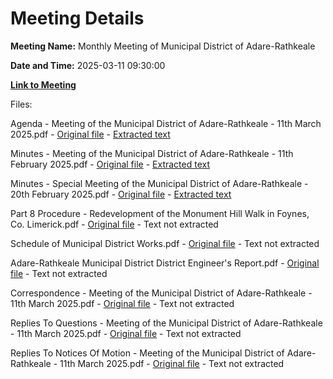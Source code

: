 # Meeting Details

**Meeting Name:** Monthly Meeting of Municipal District of Adare-Rathkeale

**Date and Time:** 2025-03-11 09:30:00

**[Link to Meeting](https://www.limerick.ie/council/whats-on/monthly-meeting-of-municipal-district-of-adare-rathkeale-13)**

Files: 

Agenda - Meeting of the Municipal District of Adare-Rathkeale - 11th March 2025.pdf - [Original file](https://www.limerick.ie/sites/default/files/media/documents/2025-03/agenda-meeting-of-the-municipal-district-of-adare-rathkeale-11th-march-2025.pdf) - [Extracted text](./Agenda%20-%20Meeting%20of%20the%20Municipal%20District%20of%20Adare-Rathkeale%20-%2011th%20March%202025.md)

Minutes - Meeting of the Municipal District of Adare-Rathkeale - 11th February 2025.pdf - [Original file](https://www.limerick.ie/sites/default/files/media/documents/2025-03/minutes-meeting-of-the-municipal-district-of-adare-rathkeale-11th-february-2025.pdf) - [Extracted text](./Minutes%20-%20Meeting%20of%20the%20Municipal%20District%20of%20Adare-Rathkeale%20-%2011th%20February%202025.md)

Minutes - Special Meeting of the Municipal District of Adare-Rathkeale - 20th February 2025.pdf - [Original file](https://www.limerick.ie/sites/default/files/media/documents/2025-03/minutes-special-meeting-of-the-municipal-district-of-adare-rathkeale-20th-february-2025.pdf) - [Extracted text](./Minutes%20-%20Special%20Meeting%20of%20the%20Municipal%20District%20of%20Adare-Rathkeale%20-%2020th%20February%202025.md)

Part 8 Procedure - Redevelopment of the Monument Hill Walk in Foynes, Co. Limerick.pdf - [Original file](https://www.limerick.ie/sites/default/files/media/documents/2025-03/part-8-procedure-redevelopment-of-the-monument-hill-walk-in-foynes-co.-limerick-.pdf) - Text not extracted

Schedule of Municipal District Works.pdf - [Original file](https://www.limerick.ie/sites/default/files/media/documents/2025-03/schedule-of-municipal-district-works.pdf) - Text not extracted

Adare-Rathkeale Municipal District District Engineer's Report.pdf - [Original file](https://www.limerick.ie/sites/default/files/media/documents/2025-03/adare-rathkeale-municipal-district-district-engineers-report.pdf) - Text not extracted

Correspondence - Meeting of the Municipal District of Adare-Rathkeale - 11th March 2025.pdf - [Original file](https://www.limerick.ie/sites/default/files/media/documents/2025-03/correspondence-meeting-of-the-municipal-district-of-adare-rathkeale-11th-march-2025_0.pdf) - Text not extracted

Replies To Questions - Meeting of the Municipal District of Adare-Rathkeale - 11th March 2025.pdf - [Original file](https://www.limerick.ie/sites/default/files/media/documents/2025-03/replies-to-questions-meeting-of-the-municipal-district-of-adare-rathkeale-11th-march-2025.pdf) - Text not extracted

Replies To Notices Of Motion - Meeting of the Municipal District of Adare-Rathkeale - 11th March 2025.pdf - [Original file](https://www.limerick.ie/sites/default/files/media/documents/2025-03/replies-to-notices-of-motion-meeting-of-the-municipal-district-of-adare-rathkeale-11th-march-2025.pdf) - Text not extracted

